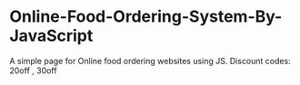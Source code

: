 # Online-Food-Ordering-System-By-JavaScript
A simple page for Online food ordering websites using JS. Discount codes: 20off , 30off

